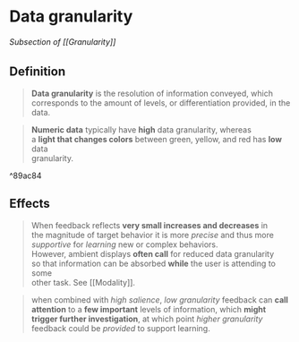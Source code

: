 # Data granularity

###### Subsection of [[Granularity]]

## Definition
>**Data granularity** is the resolution  of information conveyed, which corresponds to the amount of levels, or differentiation provided, in the data.

> **Numeric data** typically have **high** data granularity, whereas  
a **light that changes colors** between green, yellow, and red has **low** data  
granularity.

^89ac84

## Effects

> When feedback reflects **very small increases and decreases** in  
the magnitude of target behavior it is more *precise* and thus more  
*supportive* for *learning* new or complex behaviors.  
However, ambient displays **often call** for reduced data granularity  
so that information can be absorbed **while** the user is attending to some  
other task. See [[Modality]].

> when combined with *high salience*, *low granularity* feedback can **call attention** to a **few important**  levels of information, which **might trigger further investigation**, at  which point *higher granularity* feedback could be *provided* to support  learning.